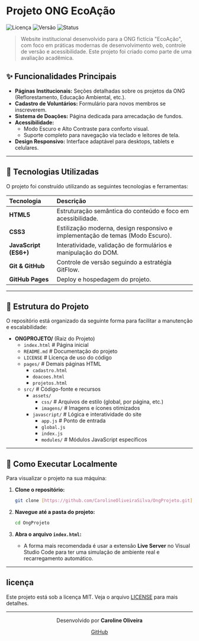 # Projeto ONG EcoAção 

![Licença](https://img.shields.io/badge/license-MIT-blue.svg)
![Versão](https://img.shields.io/badge/version-v1.0.0-brightgreen)
![Status](https://img.shields.io/badge/status-conclu%C3%ADdo-success)

> Website institucional desenvolvido para a ONG fictícia "EcoAção", com foco em práticas modernas de desenvolvimento web, controle de versão e acessibilidade. Este projeto foi criado como parte de uma avaliação acadêmica.

<p align="center">
  </p>

## ✨ Funcionalidades Principais

* **Páginas Institucionais:** Seções detalhadas sobre os projetos da ONG (Reflorestamento, Educação Ambiental, etc.).
* **Cadastro de Voluntários:** Formulário para novos membros se inscreverem.
* **Sistema de Doações:** Página dedicada para arrecadação de fundos.
* **Acessibilidade:**
    * Modo Escuro e Alto Contraste para conforto visual.
    * Suporte completo para navegação via teclado e leitores de tela.
* **Design Responsivo:** Interface adaptável para desktops, tablets e celulares.

---

## 🚀 Tecnologias Utilizadas

O projeto foi construído utilizando as seguintes tecnologias e ferramentas:

| Tecnologia | Descrição |
| :--- | :--- |
| **HTML5** | Estruturação semântica do conteúdo e foco em acessibilidade. |
| **CSS3** | Estilização moderna, design responsivo e implementação de temas (Modo Escuro). |
| **JavaScript (ES6+)** | Interatividade, validação de formulários e manipulação do DOM. |
| **Git & GitHub** | Controle de versão seguindo a estratégia GitFlow. |
| **GitHub Pages**| Deploy e hospedagem do projeto. |

---

## 📂 Estrutura do Projeto

O repositório está organizado da seguinte forma para facilitar a manutenção e escalabilidade:

- **ONGPROJETO/** (Raiz do Projeto)
  - `index.html` # Página inicial
  - `README.md` # Documentação do projeto
  - `LICENSE` # Licença de uso do código
  - `pages/` # Demais páginas HTML
    - `cadastro.html`
    - `doacoes.html`
    - `projetos.html`
  - `src/` # Código-fonte e recursos
    - `assets/`
      - `css/` # Arquivos de estilo (global, por página, etc.)
      - `imagens/` # Imagens e ícones otimizados
    - `javascript/` # Lógica e interatividade do site
      - `app.js` # Ponto de entrada
      - `global.js`
      - `index.js`
      - `modules/` # Módulos JavaScript específicos
---

## 🏁 Como Executar Localmente

Para visualizar o projeto na sua máquina:

1.  **Clone o repositório:**
    ```bash
    git clone [https://github.com/CarolineOliveiraSilva/OngProjeto.git](https://github.com/CarolineOliveiraSilva/OngProjeto.git)
    ```

2.  **Navegue até a pasta do projeto:**
    ```bash
    cd OngProjeto
    ```

3.  **Abra o arquivo `index.html`:**
    * A forma mais recomendada é usar a extensão **Live Server** no Visual Studio Code para ter uma simulação de ambiente real e recarregamento automático.

---

##  licença

Este projeto está sob a licença MIT. Veja o arquivo [LICENSE](LICENSE) para mais detalhes.

---

<p align="center">
  Desenvolvido por <strong>Caroline Oliveira</strong>
</p>
<p align="center">
  <a href="https://github.com/CarolineOliveiraSilva">GitHub</a>
</p>
